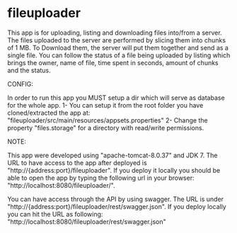 # fileuploader

This app is for uploading, listing and downloading files into/from a server. The files uploaded to the server are performed by slicing them into chunks of 1 MB. To Download them, the server will put them together and send as a single file. You can follow the status of a file being uploaded by listing which brings the owner, name of file, time spent in seconds, amount of chunks and the status.

CONFIG:

In order to run this app you MUST setup a dir which will serve as database for the whole app.
1- You can setup it from the root folder you have cloned/extracted the app at: "fileuploader/src/main/resources/appsets.properties"
2- Change the property "files.storage" for a directory with read/write permissions.

NOTE:

This app were developed using "apache-tomcat-8.0.37" and JDK 7. 
The URL to have access to the app after deployed is "http://{address:port}/fileuploader". If you deploy it locally you should be able to open the app by typing the following url in your browser: "http://localhost:8080/fileuploader/".

You can have access through the API by using swagger. The URL is under "http://{address:port}/fileuploader/rest/swagger.json". If you deploy locally you can hit the URL as following: "http://localhost:8080/fileuploader/rest/swagger.json" 





